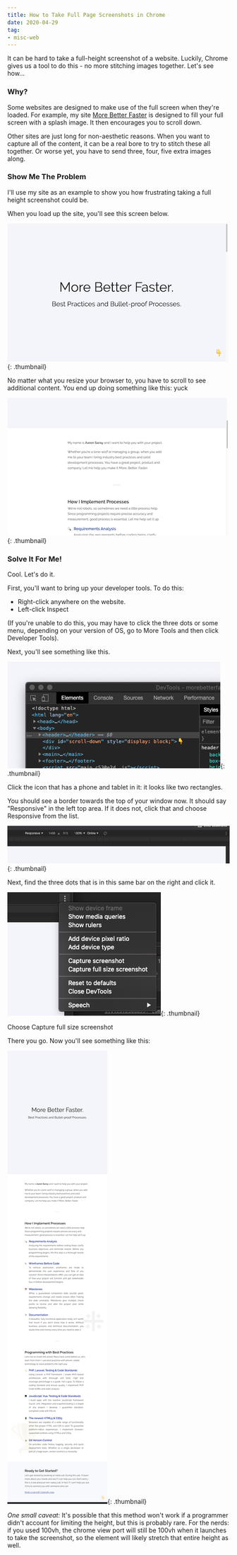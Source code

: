 ```yaml
---
title: How to Take Full Page Screenshots in Chrome
date: 2020-04-29
tag:
- misc-web
---
```

It can be hard to take a full-height screenshot of a website.  Luckily, Chrome gives us a tool to do this - no more stitching images together. Let's see how...

<!--more-->

### Why?

Some websites are designed to make use of the full screen when they're loaded.  For example, my site [More Better Faster](https://morebetterfaster.io) is designed to fill your full screen with a splash image. It then encourages you to scroll down.

Other sites are just long for non-aesthetic reasons.  When you want to capture all of the content, it can be a real bore to try to stitch these all together. Or worse yet, you have to send three, four, five extra images along.

### Show Me The Problem

I'll use my site as an example to show you how frustrating taking a full height screenshot could be.

When you load up the site, you'll see this screen below.

[![Screenshot - full](/uploads/2020/fullsize-chrome-1.thumb.png)](/uploads/2020/fullsize-chrome-1.png){: .thumbnail}

No matter what you resize your browser to, you have to scroll to see additional content.  You end up doing something like this: yuck

[![Screenshot - scrolled](/uploads/2020/fullsize-chrome-2.thumb.png)](/uploads/2020/fullsize-chrome-2.png){: .thumbnail}

### Solve It For Me!

Cool. Let's do it.

First, you'll want to bring up your developer tools. To do this:

* Right-click anywhere on the website.
* Left-click Inspect

(If you're unable to do this, you may have to click the three dots or some menu, depending on your version of OS, go to More Tools and then click Developer Tools).

Next, you'll see something like this.

[![Screenshot - finding the emulator](/uploads/2020/fullsize-chrome-3.thumb.png)](/uploads/2020/fullsize-chrome-3.png){: .thumbnail}

Click the icon that has a phone and tablet in it: it looks like two rectangles.

You should see a border towards the top of your window now.  It should say "Responsive" in the left top area. If it does not, click that and choose Responsive from the list.

[![Screenshot - responsive link](/uploads/2020/fullsize-chrome-4.thumb.png)](/uploads/2020/fullsize-chrome-4.png){: .thumbnail}

Next, find the three dots that is in this same bar on the right and click it.

[![Screenshot - choose full screenshot](/uploads/2020/fullsize-chrome-5.thumb.png)](/uploads/2020/fullsize-chrome-5.png){: .thumbnail}

Choose Capture full size screenshot

There you go. Now you'll see something like this:

[![Screenshot - full length](/uploads/2020/fullsize-chrome-6.thumb.png)](/uploads/2020/fullsize-chrome-6.png){: .thumbnail}

*One small caveat:* It's possible that this method won't work if a programmer didn't account for limiting the height, but this is probably rare.
For the nerds: if you used 100vh, the chrome view port will still be 100vh when it launches to take the screenshot, so the element will likely stretch that entire height as well.